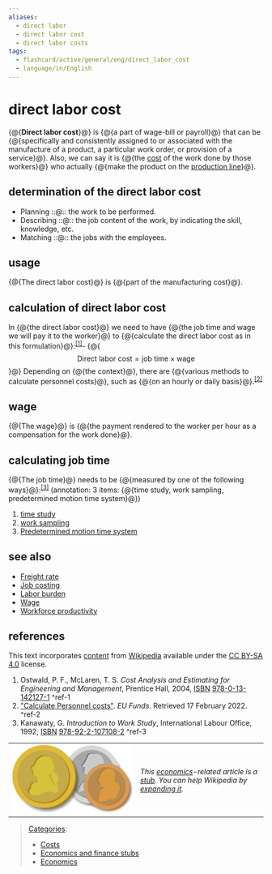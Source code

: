 ```yaml
---
aliases:
  - direct labor
  - direct labor cost
  - direct labor costs
tags:
  - flashcard/active/general/eng/direct_labor_cost
  - language/in/English
---
```


# direct labor cost

<!-- | ![](../../archives/Wikimedia%20Commons/Ambox%20important.svg) | hide__This article has multiple issues.__ Please help __[improve it](https://en.wikipedia.org/wiki/Special:EditPage/Direct%20labor%20cost)__ or discuss these issues on the __[talk page](https://en.wikipedia.org/wiki/Talk:Direct%20labor%20cost)__. _\([Learn how and when to remove these messages](https://en.wikipedia.org/wiki/Help:Maintenance%20template%20removal)\)_ <br/> | This article's __tone or style may not reflect the [encyclopedic tone](https://en.wikipedia.org/wiki/Wikipedia:Writing%20better%20articles#Tone) used on Wikipedia__. _\(January 2025\)_ | <p>  <p> | This article __needs additional or more specific [categories](https://en.wikipedia.org/wiki/Wikipedia:Categorization)__. _\(January 2025\)_ | | -->

{@{__Direct labor cost__}@} is {@{a part of wage-bill or payroll}@} that can be {@{specifically and consistently assigned to or associated with the manufacture of a product, a particular work order, or provision of a service}@}. Also, we can say it is {@{the [cost](cost.md) of the work done by those workers}@} who actually {@{make the product on the [production line](production%20line.md)}@}. <!--SR:!2026-02-11,287,330!2026-02-15,290,330!2026-05-18,335,290!2027-06-22,606,310!2025-10-13,4,330-->

## determination of the direct labor cost

<!-- | ![](../../archives/Wikimedia%20Commons/Question%20book-new.svg) | This section __does not [cite](https://en.wikipedia.org/wiki/Wikipedia:Citing%20sources) any [sources](https://en.wikipedia.org/wiki/Wikipedia:Verifiability)__. Please help [improve this section](https://en.wikipedia.org/wiki/Special:EditPage/Direct%20labor%20cost) by [adding citations to reliable sources](https://en.wikipedia.org/wiki/Help:Referencing%20for%20beginners). Unsourced material may be challenged and [removed](https://en.wikipedia.org/wiki/Wikipedia:Verifiability#Burden%20of%20evidence)._Find sources:_ ["Direct labor cost"](https://www.google.com/search?as_eq=wikipedia&q=%22Direct+labor+cost%22) – [news](https://www.google.com/search?tbm=nws&q=%22Direct+labor+cost%22+-wikipedia&tbs=ar:1) __·__ [newspapers](https://www.google.com/search?&q=%22Direct+labor+cost%22&tbs=bkt:s&tbm=bks) __·__ [books](https://www.google.com/search?tbs=bks:1&q=%22Direct+labor+cost%22+-wikipedia) __·__ [scholar](https://scholar.google.com/scholar?q=%22Direct+labor+cost%22) __·__ [JSTOR](https://www.jstor.org/action/doBasicSearch?Query=%22Direct+labor+cost%22&acc=on&wc=on) _\(January 2025\)__\([Learn how and when to remove this message](https://en.wikipedia.org/wiki/Help:Maintenance%20template%20removal)\)_ | -->

- Planning ::@:: the work to be performed. <!--SR:!2026-02-19,294,330!2026-01-31,276,330-->
- Describing ::@:: the job content of the work, by indicating the skill, knowledge, etc. <!--SR:!2028-01-16,819,330!2026-02-19,294,330-->
- Matching ::@:: the jobs with the employees. <!--SR:!2026-02-19,294,330!2026-02-19,294,330-->

## usage

<!-- | ![](../../archives/Wikimedia%20Commons/Question%20book-new.svg) | This section __does not [cite](https://en.wikipedia.org/wiki/Wikipedia:Citing%20sources) any [sources](https://en.wikipedia.org/wiki/Wikipedia:Verifiability)__. Please help [improve this section](https://en.wikipedia.org/wiki/Special:EditPage/Direct%20labor%20cost) by [adding citations to reliable sources](https://en.wikipedia.org/wiki/Help:Referencing%20for%20beginners). Unsourced material may be challenged and [removed](https://en.wikipedia.org/wiki/Wikipedia:Verifiability#Burden%20of%20evidence)._Find sources:_ ["Direct labor cost"](https://www.google.com/search?as_eq=wikipedia&q=%22Direct+labor+cost%22) – [news](https://www.google.com/search?tbm=nws&q=%22Direct+labor+cost%22+-wikipedia&tbs=ar:1) __·__ [newspapers](https://www.google.com/search?&q=%22Direct+labor+cost%22&tbs=bkt:s&tbm=bks) __·__ [books](https://www.google.com/search?tbs=bks:1&q=%22Direct+labor+cost%22+-wikipedia) __·__ [scholar](https://scholar.google.com/scholar?q=%22Direct+labor+cost%22) __·__ [JSTOR](https://www.jstor.org/action/doBasicSearch?Query=%22Direct+labor+cost%22&acc=on&wc=on) _\(January 2025\)__\([Learn how and when to remove this message](https://en.wikipedia.org/wiki/Help:Maintenance%20template%20removal)\)_ | -->

{@{The direct labor cost}@} is {@{part of the manufacturing cost}@}. <!--SR:!2026-02-19,294,330!2026-02-19,294,330-->

## calculation of direct labor cost

In {@{the direct labor cost}@} we need to have {@{the job time and wage we will pay it to the worker}@} to {@{calculate the direct labor cost as in this formulation}@}:<sup>[\[1\]](#^ref-1)</sup>- {@{$${\text{Direct labor cost} }={\text{job time} }\times {\text{wage} }$$}@} Depending on {@{the context}@}, there are {@{various methods to calculate personnel costs}@}, such as {@{on an hourly or daily basis}@}.<sup>[\[2\]](#^ref-2)</sup> <!--SR:!2026-02-10,286,330!2026-02-18,293,330!2026-02-19,294,330!2026-01-31,276,330!2026-02-19,294,330!2026-02-19,294,330!2026-02-09,285,330-->

## wage

<!-- | ![](../../archives/Wikimedia%20Commons/Question%20book-new.svg) | This section __does not [cite](https://en.wikipedia.org/wiki/Wikipedia:Citing%20sources) any [sources](https://en.wikipedia.org/wiki/Wikipedia:Verifiability)__. Please help [improve this section](https://en.wikipedia.org/wiki/Special:EditPage/Direct%20labor%20cost) by [adding citations to reliable sources](https://en.wikipedia.org/wiki/Help:Referencing%20for%20beginners). Unsourced material may be challenged and [removed](https://en.wikipedia.org/wiki/Wikipedia:Verifiability#Burden%20of%20evidence)._Find sources:_ ["Direct labor cost"](https://www.google.com/search?as_eq=wikipedia&q=%22Direct+labor+cost%22) – [news](https://www.google.com/search?tbm=nws&q=%22Direct+labor+cost%22+-wikipedia&tbs=ar:1) __·__ [newspapers](https://www.google.com/search?&q=%22Direct+labor+cost%22&tbs=bkt:s&tbm=bks) __·__ [books](https://www.google.com/search?tbs=bks:1&q=%22Direct+labor+cost%22+-wikipedia) __·__ [scholar](https://scholar.google.com/scholar?q=%22Direct+labor+cost%22) __·__ [JSTOR](https://www.jstor.org/action/doBasicSearch?Query=%22Direct+labor+cost%22&acc=on&wc=on) _\(January 2025\)__\([Learn how and when to remove this message](https://en.wikipedia.org/wiki/Help:Maintenance%20template%20removal)\)_ | -->

{@{The wage}@} is {@{the payment rendered to the worker per hour as a compensation for the work done}@}. <!--SR:!2026-02-16,291,330!2026-02-19,294,330-->

## calculating job time

{@{The job time}@} needs to be {@{measured by one of the following ways}@}:<sup>[\[3\]](#^ref-3)</sup> (annotation: 3 items: {@{time study, work sampling, predetermined motion time system}@}) <!--SR:!2026-02-19,294,330!2026-02-19,294,330!2026-02-17,292,330-->

1. [time study](time%20and%20motion%20study.md)
2. [work sampling](work%20sampling.md)
3. [Predetermined motion time system](predetermined%20motion%20time%20system.md)

## see also

- [Freight rate](freight%20rate.md)
- [Job costing](job%20costing.md)
- [Labor burden](labor%20burden.md)
- [Wage](wage.md)
- [Workforce productivity](workforce%20productivity.md)

## references

This text incorporates [content](https://en.wikipedia.org/wiki/direct_labor_cost) from [Wikipedia](Wikipedia.md) available under the [CC BY-SA 4.0](https://creativecommons.org/licenses/by-sa/4.0/) license.

1. Ostwald, P. F., McLaren, T. S. _Cost Analysis and Estimating for Engineering and Management_, Prentice Hall, 2004, [ISBN](ISBN%20(identifier).md) [978-0-13-142127-1](https://en.wikipedia.org/wiki/Special:BookSources/978-0-13-142127-1) <a id="^ref-1"></a>^ref-1
2. ["Calculate Personnel costs"](https://eufunds.me/how-to-calculate-personnel-costs-in-horizon-europe/). _EU Funds_. Retrieved 17 February 2022. <a id="^ref-2"></a>^ref-2
3. Kanawaty, G. _Introduction to Work Study_, International Labour Office, 1992, [ISBN](ISBN%20(identifier).md) [978-92-2-107108-2](https://en.wikipedia.org/wiki/Special:BookSources/978-92-2-107108-2) <a id="^ref-3"></a>^ref-3

|                                                                 |                                                                                                                                                                                                                                 |
| --------------------------------------------------------------- | ------------------------------------------------------------------------------------------------------------------------------------------------------------------------------------------------------------------------------- |
| ![Stub icon](../../archives/Wikimedia%20Commons/ThreeCoins.svg) | _This [economics](economics.md)-related article is a [stub](https://en.wikipedia.org/wiki/Wikipedia:Stub). You can help Wikipedia by [expanding it](https://en.wikipedia.org/w/index.php?title=Direct_labor_cost&action=edit)._ |

> [Categories](https://en.wikipedia.org/wiki/Help:Category):
>
> - [Costs](https://en.wikipedia.org/wiki/Category:Costs)
> - [Economics and finance stubs](https://en.wikipedia.org/wiki/Category:Economics%20and%20finance%20stubs)
> - [Economics](https://en.wikipedia.org/wiki/Category:Economics)
